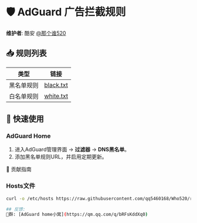 # 🛡️ AdGuard 广告拦截规则

**维护者**: 酷安 [@那个谁520](http://www.coolapk.com/u/23966654)

## 📥 规则列表

| 类型       | 链接                                                                                       |
|------------|------------------------------------------------------------------------------------------|
| 黑名单规则 | [black.txt](https://raw.githubusercontent.com/qq5460168/dangchu/main/black.txt)          |
| 白名单规则 | [white.txt](https://raw.githubusercontent.com/qq5460168/dangchu/main/white.txt)          |

## 🚀 快速使用

### AdGuard Home
1. 进入AdGuard管理界面 → **过滤器** → **DNS黑名单**。
2. 添加黑名单规则URL，并启用定期更新。


🤝 贡献指南
### Hosts文件
```bash
curl -o /etc/hosts https://raw.githubusercontent.com/qq5460168/Who520/refs/heads/main/Other%20rules/SMhosts.txt

## 反馈: 
🐧群: [AdGuard home小窝](https://qm.qq.com/q/bRFsKddXq0) 
 

